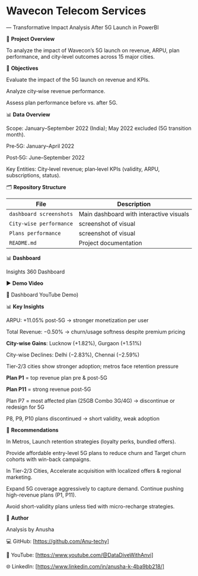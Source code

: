 # Wavecon Telecom Services 
— Transformative Impact Analysis After 5G Launch in PowerBI

📌 **Project Overview**

To analyze the impact of Wavecon’s 5G launch on revenue, ARPU, plan performance, and city‑level outcomes across 15 major cities. 

🎯 **Objectives**

Evaluate the impact of the 5G launch on revenue and KPIs.

Analyze city‑wise revenue performance.

Assess plan performance before vs. after 5G.

📊 **Data Overview**

Scope: January–September 2022 (India); May 2022 excluded (5G transition month).

Pre‑5G: January–April 2022

Post‑5G: June–September 2022

Key Entities: City‑level revenue; plan‑level KPIs (validity, ARPU, subscriptions, status).

🗂️ **Repository Structure**


|         File                | Description |
|-----------------------------|-------------|
| `dashboard screenshots`  | Main dashboard with interactive visuals |
| `City-wise performance`  | screenshot of visual |
| `Plans performance`  | screenshot of visual |
| `README.md`                           | Project documentation |

📊 **Dashboard**

Insights 360 Dashboard


▶️ **Demo Video**

🎥 Dashboard YouTube Demo)


📊 **Key Insights**

ARPU: +11.05% post-5G → stronger monetization per user

Total Revenue: −0.50% → churn/usage softness despite premium pricing

**City-wise Gains**: Lucknow (+1.82%), Gurgaon (+1.51%)

City-wise Declines:  Delhi (−2.83%), Chennai (−2.59%)

Tier-2/3 cities show stronger adoption; metros face retention pressure

**Plan P1** = top revenue plan pre & post-5G

**Plan P11** = strong revenue post-5G

Plan P7 = most affected plan (25GB Combo 3G/4G) → discontinue or redesign for 5G

P8, P9, P10 plans discontinued → short validity, weak adoption

📝 **Recommendations**

In Metros, Launch retention strategies (loyalty perks, bundled offers).

Provide affordable entry-level 5G plans to reduce churn and Target churn cohorts with win-back campaigns.

In Tier-2/3 Cities, Accelerate acquisition with localized offers & regional marketing.

Expand 5G coverage aggressively to capture demand. Continue pushing high-revenue plans (P1, P11).

Avoid short-validity plans unless tied with micro-recharge strategies.

👤 **Author**

Analysis by Anusha

💻 GitHub: [https://github.com/Anu-techy]


🎥 YouTube: [https://www.youtube.com/@DataDiveWithAnvi]


🌐 LinkedIn: [https://www.linkedin.com/in/anusha-k-4ba9bb218/]







